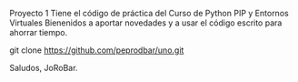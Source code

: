 Proyecto 1
Tiene el código de práctica del Curso de Python PIP y Entornos Virtuales
Bienenidos a aportar novedades y a usar el código escrito para ahorrar tiempo.

git clone https://github.com/peprodbar/uno.git

Saludos,
JoRoBar.
